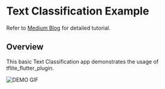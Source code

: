 # Text Classification Example

Refer to [Medium Blog](https://medium.com/@am15hg/text-classification-using-tensorflow-lite-plugin-for-flutter-3b92f6655982) for detailed tutorial.

## Overview

This basic Text Classification app demonstrates the usage of tflite_flutter_plugin.

![DEMO GIF](demo.gif)
